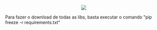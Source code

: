 <p align="center">
  <img src="http://img.shields.io/static/v1?label=STATUS&message=Finalizado&color=GREEN&style=for-the-badge"/>
</p>
<p>Para fazer o download de todas as libs, basta executar o comando "pip freeze -r requirements.txt"</p>
